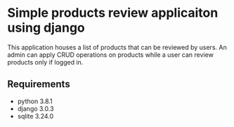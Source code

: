 # Simple products review applicaiton using django

This application houses a list of products that can be reviewed by users. An admin can apply CRUD operations on products while a user can review products only if logged in.

## Requirements

- python 3.8.1
- django 3.0.3
- sqlite 3.24.0
